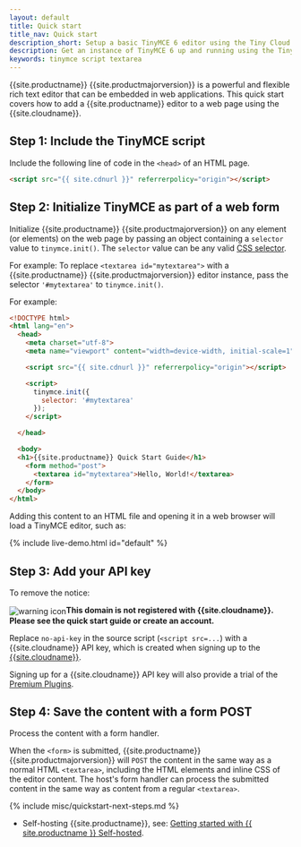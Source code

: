 ```yaml
---
layout: default
title: Quick start
title_nav: Quick start
description_short: Setup a basic TinyMCE 6 editor using the Tiny Cloud.
description: Get an instance of TinyMCE 6 up and running using the Tiny Cloud.
keywords: tinymce script textarea
---
```


{{site.productname}} {{site.productmajorversion}} is a powerful and flexible rich text editor that can be embedded in web applications. This quick start covers how to add a {{site.productname}} editor to a web page using the {{site.cloudname}}.

## Step 1: Include the TinyMCE script

Include the following line of code in the `<head>` of an HTML page.

```html
<script src="{{ site.cdnurl }}" referrerpolicy="origin"></script>
```

## Step 2: Initialize TinyMCE as part of a web form

Initialize {{site.productname}} {{site.productmajorversion}} on any element (or elements) on the web page by passing an object containing a `selector` value to `tinymce.init()`. The `selector` value can be any valid [CSS selector](https://developer.mozilla.org/en-US/docs/Web/CSS/CSS_Selectors).

For example: To replace `<textarea id="mytextarea">` with a {{site.productname}} {{site.productmajorversion}} editor instance, pass the selector `'#mytextarea'` to `tinymce.init()`.

For example:

```html
<!DOCTYPE html>
<html lang="en">
  <head>
    <meta charset="utf-8">
    <meta name="viewport" content="width=device-width, initial-scale=1">

    <script src="{{ site.cdnurl }}" referrerpolicy="origin"></script>

    <script>
      tinymce.init({
        selector: '#mytextarea'
      });
    </script>

  </head>

  <body>
  <h1>{{site.productname}} Quick Start Guide</h1>
    <form method="post">
      <textarea id="mytextarea">Hello, World!</textarea>
    </form>
  </body>
</html>
```

Adding this content to an HTML file and opening it in a web browser will load a TinyMCE editor, such as:

{% include live-demo.html id="default" %}

## Step 3: Add your API key

To remove the notice:

<img alt="warning icon" src="{{ site.baseurl }}/images/icons/warning.svg" style="vertical-align:middle;"/>**This domain is not registered with {{site.cloudname}}. Please see the quick start guide or create an account.**

Replace `no-api-key` in the source script (`<script src=...`) with a {{site.cloudname}} API key, which is created when signing up to the [{{site.cloudname}}]({{site.accountsignup}}/).

Signing up for a {{site.cloudname}} API key will also provide a trial of the [Premium Plugins]({{site.baseurl}}/plugins-ref/premium/).

## Step 4: Save the content with a form POST

Process the content with a form handler.

When the `<form>` is submitted, {{site.productname}} {{site.productmajorversion}} will `POST` the content in the same way as a normal HTML `<textarea>`, including the HTML elements and inline CSS of the editor content. The host's form handler can process the submitted content in the same way as content from a regular `<textarea>`.

{% include misc/quickstart-next-steps.md %}
* Self-hosting {{site.productname}}, see: [Getting started with {{ site.productname }} Self-hosted]({{site.baseurl}}/getting-started/install-setup/self-hosted/).
